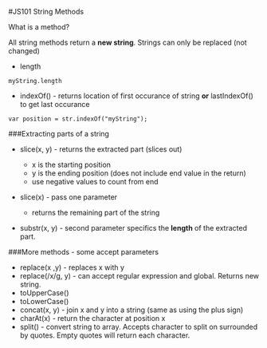 #JS101 String Methods

What is a method?

All string methods return a __new string__. Strings can only be replaced (not changed)

* length
```
myString.length
```

* indexOf() - returns location of first occurance of string __or__
lastIndexOf() to get last occurance
```
var position = str.indexOf("myString");
```

###Extracting parts of a string
* slice(x, y) - returns the extracted part (slices out)
    - x is the starting position
    - y is the ending position (does not include end value in the return)
    - use negative values to count from end

* slice(x) - pass one parameter
    - returns the remaining part of the string

* substr(x, y) - second parameter specifics the __length__ of the extracted part.

###More methods - some accept parameters
* replace(x ,y) - replaces x with y
* replace(/x/g, y) - can accept regular expression and global. Returns new string.
* toUpperCase()
* toLowerCase()
* concat(x, y) - join x and y into a string (same as using the plus sign)
* charAt(x) - return the character at position x
* split() - convert string to array. Accepts character to split on surrounded by quotes. Empty quotes will return each character.